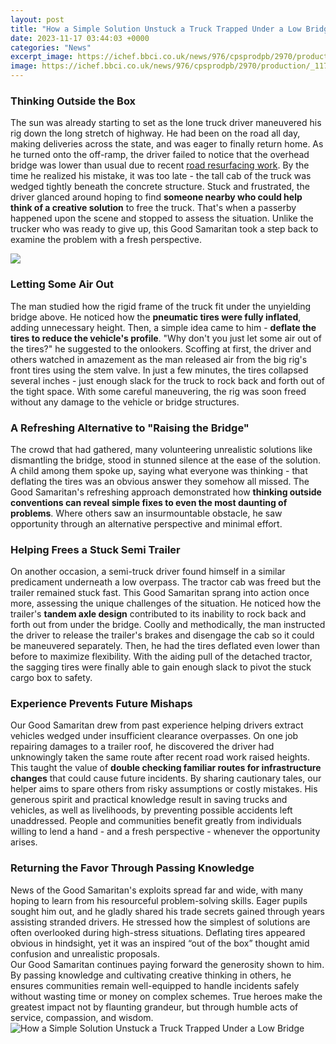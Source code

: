 ```yaml
---
layout: post
title: "How a Simple Solution Unstuck a Truck Trapped Under a Low Bridge"
date: 2023-11-17 03:44:03 +0000
categories: "News"
excerpt_image: https://ichef.bbci.co.uk/news/976/cpsprodpb/2970/production/_117380601_mediaitem117380600.jpg
image: https://ichef.bbci.co.uk/news/976/cpsprodpb/2970/production/_117380601_mediaitem117380600.jpg
---
```


### Thinking Outside the Box
The sun was already starting to set as the lone truck driver maneuvered his rig down the long stretch of highway. He had been on the road all day, making deliveries across the state, and was eager to finally return home. As he turned onto the off-ramp, the driver failed to notice that the overhead bridge was lower than usual due to recent [road resurfacing work](https://fistore.mysenprints.com/collection/ackman). By the time he realized his mistake, it was too late - the tall cab of the truck was wedged tightly beneath the concrete structure. 
Stuck and frustrated, the driver glanced around hoping to find **someone nearby who could help think of a creative solution** to free the truck. That's when a passerby happened upon the scene and stopped to assess the situation. Unlike the trucker who was ready to give up, this Good Samaritan took a step back to examine the problem with a fresh perspective.

![](https://www.kiro7.com/resizer/1LXAbMhcezpTBY5JHLkFetUDbMY=/1200x675/arc-anglerfish-arc2-prod-cmg.s3.amazonaws.com/public/XDOZA5LM7ZNVR477XWNNGRFYJA.jpg)
### Letting Some Air Out
The man studied how the rigid frame of the truck fit under the unyielding bridge above. He noticed how the **pneumatic tires were fully inflated**, adding unnecessary height. Then, a simple idea came to him - **deflate the tires to reduce the vehicle's profile**. "Why don't you just let some air out of the tires?" he suggested to the onlookers. 
Scoffing at first, the driver and others watched in amazement as the man released air from the big rig's front tires using the stem valve. In just a few minutes, the tires collapsed several inches - just enough slack for the truck to rock back and forth out of the tight space. With some careful maneuvering, the rig was soon freed without any damage to the vehicle or bridge structures.
### A Refreshing Alternative to "Raising the Bridge"
The crowd that had gathered, many volunteering unrealistic solutions like dismantling the bridge, stood in stunned silence at the ease of the solution. A child among them spoke up, saying what everyone was thinking - that deflating the tires was an obvious answer they somehow all missed. The Good Samaritan's refreshing approach demonstrated how **thinking outside conventions can reveal simple fixes to even the most daunting of problems**. Where others saw an insurmountable obstacle, he saw opportunity through an alternative perspective and minimal effort.
### Helping Frees a Stuck Semi Trailer 
On another occasion, a semi-truck driver found himself in a similar predicament underneath a low overpass. The tractor cab was freed but the trailer remained stuck fast. This Good Samaritan sprang into action once more, assessing the unique challenges of the situation. He noticed how the trailer's **tandem axle design** contributed to its inability to rock back and forth out from under the bridge.
Coolly and methodically, the man instructed the driver to release the trailer's brakes and disengage the cab so it could be maneuvered separately. Then, he had the tires deflated even lower than before to maximize flexibility. With the aiding pull of the detached tractor, the sagging tires were finally able to gain enough slack to pivot the stuck cargo box to safety.
### Experience Prevents Future Mishaps  
Our Good Samaritan drew from past experience helping drivers extract vehicles wedged under insufficient clearance overpasses. On one job repairing damages to a trailer roof, he discovered the driver had unknowingly taken the same route after recent road work raised heights. This taught the value of **double checking familiar routes for infrastructure changes** that could cause future incidents. 
By sharing cautionary tales, our helper aims to spare others from risky assumptions or costly mistakes. His generous spirit and practical knowledge result in saving trucks and vehicles, as well as livelihoods, by preventing possible accidents left unaddressed. People and communities benefit greatly from individuals willing to lend a hand - and a fresh perspective - whenever the opportunity arises.
### Returning the Favor Through Passing Knowledge
News of the Good Samaritan's exploits spread far and wide, with many hoping to learn from his resourceful problem-solving skills. Eager pupils sought him out, and he gladly shared his trade secrets gained through years assisting stranded drivers. He stressed how the simplest of solutions are often overlooked during high-stress situations. Deflating tires appeared obvious in hindsight, yet it was an inspired “out of the box” thought amid confusion and unrealistic proposals.  
Our Good Samaritan continues paying forward the generosity shown to him. By passing knowledge and cultivating creative thinking in others, he ensures communities remain well-equipped to handle incidents safely without wasting time or money on complex schemes. True heroes make the greatest impact not by flaunting grandeur, but through humble acts of service, compassion, and wisdom.
![How a Simple Solution Unstuck a Truck Trapped Under a Low Bridge](https://ichef.bbci.co.uk/news/976/cpsprodpb/2970/production/_117380601_mediaitem117380600.jpg)